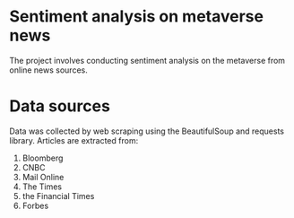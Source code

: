 # Sentiment analysis on metaverse news 
The project involves conducting sentiment analysis on the metaverse from online news sources.

# Data sources
Data was collected by web scraping using the BeautifulSoup and requests library. Articles are extracted from: 
1. Bloomberg
2. CNBC
3. Mail Online
4. The Times
5. the Financial Times
6. Forbes
